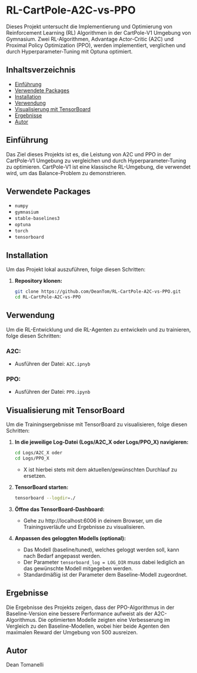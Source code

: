 # RL-CartPole-A2C-vs-PPO
Dieses Projekt untersucht die Implementierung und Optimierung von Reinforcement Learning (RL) Algorithmen in der CartPole-V1 Umgebung von Gymnasium. Zwei RL-Algorithmen, Advantage Actor-Critic (A2C) und Proximal Policy Optimization (PPO), werden implementiert, verglichen und durch Hyperparameter-Tuning mit Optuna optimiert.

## Inhaltsverzeichnis
- [Einführung](#einführung)
- [Verwendete Packages](#verwendete-packages)
- [Installation](#installation)
- [Verwendung](#verwendung)
- [Visualisierung mit TensorBoard](#visualisierung-mit-tensorboard)
- [Ergebnisse](#ergebnisse)
- [Autor](#autor)
  
## Einführung
Das Ziel dieses Projekts ist es, die Leistung von A2C und PPO in der CartPole-V1 Umgebung zu vergleichen und durch Hyperparameter-Tuning zu optimieren. CartPole-V1 ist eine klassische RL-Umgebung, die verwendet wird, um das Balance-Problem zu demonstrieren.

## Verwendete Packages
- `numpy`
- `gymnasium`
- `stable-baselines3`
- `optuna`
- `torch`
- `tensorboard`

## Installation
Um das Projekt lokal auszuführen, folge diesen Schritten:

1. **Repository klonen:**
   ```bash
   git clone https://github.com/DeanTom/RL-CartPole-A2C-vs-PPO.git
   cd RL-CartPole-A2C-vs-PPO
   
## Verwendung
Um die RL-Entwicklung und die RL-Agenten zu entwickeln und zu trainieren, folge diesen Schritten:

### A2C:

- Ausführen der Datei: `A2C.ipnyb`

### PPO:

- Ausführen der Datei: `PPO.ipynb`

## Visualisierung mit TensorBoard
Um die Trainingsergebnisse mit TensorBoard zu visualisieren, folge diesen Schritten:

1. **In die jeweilige Log-Datei (Logs/A2C_X oder Logs/PPO_X) navigieren:**
   ```bash
   cd Logs/A2C_X oder
   cd Logs/PPO_X
   ```
   - X ist hierbei stets mit dem aktuellen/gewünschten Durchlauf zu ersetzen.

2. **TensorBoard starten:**
   ```bash
   tensorboard --logdir=./

3. **Öffne das TensorBoard-Dashboard:**

    - Gehe zu http://localhost:6006 in deinem Browser, um die Trainingsverläufe und Ergebnisse zu visualisieren.

4. **Anpassen des geloggten Modells (optional):**
    
    - Das Modell (baseline/tuned), welches geloggt werden soll, kann nach Bedarf angepasst werden.
    - Der Parameter ```tensorboard_log = LOG_DIR``` muss dabei lediglich an das gewünschte Modell mitgegeben werden.
    - Standardmäßig ist der Parameter dem Baseline-Modell zugeordnet.
      
## Ergebnisse
Die Ergebnisse des Projekts zeigen, dass der PPO-Algorithmus in der Baseline-Version eine bessere Performance aufweist als der A2C-Algorithmus. Die optimierten Modelle zeigten eine Verbesserung im Vergleich zu den Baseline-Modellen, wobei hier beide Agenten den maximalen Reward der Umgebung von 500 ausreizen.

## Autor
Dean Tomanelli
